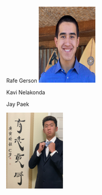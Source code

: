Rafe Gerson
<img src="https://raw.githubusercontent.com/gman-ui/ECE196Project/main/website/site_resources/RafeGerson.jpg" width="150" height="200">

Kavi Nelakonda

Jay Paek

<img src="https://raw.githubusercontent.com/gman-ui/ECE196Project/main/website/site_resources/JayPaek.jpg" width="150" height="200">
